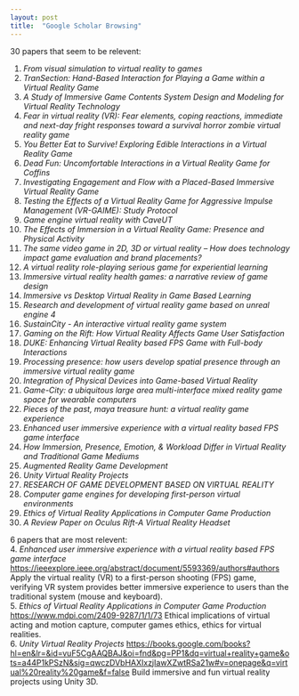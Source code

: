 ```yaml
---
layout: post
title:  "Google Scholar Browsing"
---
```

30 papers that seem to be relevent:<br>
1. <i>From visual simulation to virtual reality to games</i><br>
2. <i> TranSection: Hand-Based Interaction for Playing a Game within a Virtual Reality Game</i> <br>
3. <i>A Study of Immersive Game Contents System Design and Modeling for Virtual Reality Technology</i><br>
4. <i>Fear in virtual reality (VR): Fear elements, coping reactions, immediate and next-day fright responses toward a survival horror zombie virtual reality game</i><br>
5. <i>You Better Eat to Survive! Exploring Edible Interactions in a Virtual Reality Game</i><br>
6. <i>Dead Fun: Uncomfortable Interactions in a Virtual Reality Game for Coffins</i><br>
7. <i>Investigating Engagement and Flow with a Placed-Based Immersive Virtual Reality Game</i><br>
8. <i>Testing the Effects of a Virtual Reality Game for Aggressive Impulse Management (VR-GAIME): Study Protocol</i><br>
9. <i>Game engine virtual reality with CaveUT</i><br>
10. <i>The Effects of Immersion in a Virtual Reality Game: Presence and Physical Activity</i><br>
11. <i>The same video game in 2D,  3D or virtual reality – How does technology impact game evaluation and brand placements?</i><br>
12. <i>A virtual reality role-playing serious game for experiential learning</i><br>
13. <i>Immersive virtual reality health games: a narrative review of game design</i><br>
14. <i>Immersive vs Desktop Virtual Reality in Game Based Learning</i><br>
15. <i>Research and development of virtual reality game based on unreal engine 4</i><br>
16. <i>SustainCity - An interactive virtual reality game system</i><br>
17. <i>Gaming on the Rift: How Virtual Reality Affects Game User Satisfaction</i><br>
18. <i>DUKE: Enhancing Virtual Reality based FPS Game with Full-body Interactions</i><br>
19. <i>Processing presence: how users develop spatial presence through an immersive virtual reality game</i><br>
20. <i>Integration of Physical Devices into Game-based Virtual Reality</i><br>
21. <i>Game-City: a ubiquitous large area multi-interface mixed reality game space for wearable computers</i><br>
22. <i>Pieces of the past, maya treasure hunt: a virtual reality game experience</i><br>
23. <i>Enhanced user immersive experience with a virtual reality based FPS game interface</i><br>
24. <i>How Immersion, Presence, Emotion, & Workload Differ in Virtual Reality and Traditional Game Mediums</i><br>
25. <i>Augmented Reality Game Development</i><br>
26. <i>Unity Virtual Reality Projects</i><br>
27. <i>RESEARCH OF GAME DEVELOPMENT BASED ON VIRTUAL REALITY</i><br>
28. <i>Computer game engines for developing first-person virtual environments</i><br>
29. <i>Ethics of Virtual Reality Applications in Computer Game Production</i><br>
30. <i>A Review Paper on Oculus Rift-A Virtual Reality Headset</i><br>

6 papers that are most relevent:<br>
4. <i>Enhanced user immersive experience with a virtual reality based FPS game interface</i> <a href="url">https://ieeexplore.ieee.org/abstract/document/5593369/authors#authors</a> Apply the virtual reality (VR) to a first-person shooting (FPS) game, verifying VR system provides better immersive experience to users than the traditional system (mouse and keyboard).<br>
5. <i>Ethics of Virtual Reality Applications in Computer Game Production</i> <a href="url">https://www.mdpi.com/2409-9287/1/1/73</a> Ethical implications of virtual acting and motion capture, computer games ethics, ethics for virtual realities.<br>
6. <i>Unity Virtual Reality Projects</i> <a href="url">https://books.google.com/books?hl=en&lr=&id=vuF5CgAAQBAJ&oi=fnd&pg=PP1&dq=virtual+reality+game&ots=a44P1kPSzN&sig=qwczDVbHAXIxzjIawXZwtRSa21w#v=onepage&q=virtual%20reality%20game&f=false</a> Build immersive and fun virtual reality projects using Unity 3D.<br>